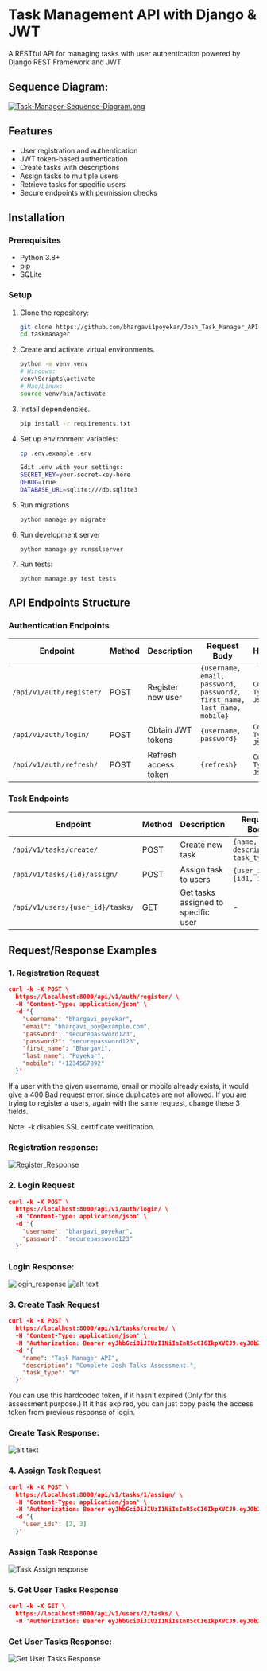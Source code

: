 # Task Management API with Django & JWT

A RESTful API for managing tasks with user authentication powered by Django REST Framework and JWT.

## Sequence Diagram: 

[![Task-Manager-Sequence-Diagram.png](https://i.postimg.cc/d3Vy1bvF/Task-Manager-Sequence-Diagram.png)](https://postimg.cc/xJBCpFcp)

## Features

- User registration and authentication
- JWT token-based authentication
- Create tasks with descriptions
- Assign tasks to multiple users
- Retrieve tasks for specific users
- Secure endpoints with permission checks

## Installation

### Prerequisites
- Python 3.8+
- pip
- SQLite

### Setup

1. Clone the repository:
   ```bash
   git clone https://github.com/bhargavi1poyekar/Josh_Task_Manager_API.git
   cd taskmanager
2. Create and activate virtual environments. 
    ```bash
    python -m venv venv
    # Windows:
    venv\Scripts\activate
    # Mac/Linux:
    source venv/bin/activate
3. Install dependencies.
    ```bash
    pip install -r requirements.txt
4. Set up environment variables:
    ```bash
    cp .env.example .env
    
    Edit .env with your settings:
    SECRET_KEY=your-secret-key-here
    DEBUG=True
    DATABASE_URL=sqlite:///db.sqlite3 
5. Run migrations
    ```bash
    python manage.py migrate

6. Run development server
    ```
    python manage.py runsslserver

7. Run tests:
    ```
    python manage.py test tests
## API Endpoints Structure

### Authentication Endpoints

| Endpoint                | Method | Description                          | Request Body                                                                 | Headers               |
|-------------------------|--------|--------------------------------------|------------------------------------------------------------------------------|-----------------------|
| `/api/v1/auth/register/`   | POST   | Register new user                    | `{username, email, password, password2, first_name, last_name, mobile}`     | `Content-Type: JSON` |
| `/api/v1/auth/login/`      | POST   | Obtain JWT tokens                   | `{username, password}`                                                      | `Content-Type: JSON` |
| `/api/v1/auth/refresh/`    | POST   | Refresh access token                 | `{refresh}`                                                                 | `Content-Type: JSON` |

### Task Endpoints

| Endpoint                      | Method | Description                          | Request Body                                                                 | Headers                           |
|-------------------------------|--------|--------------------------------------|------------------------------------------------------------------------------|-----------------------------------|
| `/api/v1/tasks/create/`          | POST   | Create new task                      | `{name, description, task_type}`                                            | `Authorization: Bearer <token>`   |
| `/api/v1/tasks/{id}/assign/`     | POST   | Assign task to users                 | `{user_ids: [id1, id2]}`                                                    | `Authorization: Bearer <token>`   |
| `/api/v1/users/{user_id}/tasks/` | GET    | Get tasks assigned to specific user  | -                                                                           | `Authorization: Bearer <token>`   |

## Request/Response Examples

### 1. Registration Request
```json
curl -k -X POST \
  https://localhost:8000/api/v1/auth/register/ \
  -H 'Content-Type: application/json' \
  -d '{
    "username": "bhargavi_poyekar",
    "email": "bhargavi_poy@example.com",
    "password": "securepassword123",
    "password2": "securepassword123",
    "first_name": "Bhargavi",
    "last_name": "Poyekar",
    "mobile": "+1234567892"
  }'
```
If a user with the given username, email or mobile already exists, it would give a 400 Bad request error, since duplicates are not allowed. If you are trying to register a users, again with the same request, change these 3 fields. 

Note: -k disables SSL certificate verification. 

### Registration response:

![Register_Response](Response_images/user_register_response.png)

### 2. Login Request
```json
curl -k -X POST \
  https://localhost:8000/api/v1/auth/login/ \
  -H 'Content-Type: application/json' \
  -d '{
    "username": "bhargavi_poyekar",
    "password": "securepassword123"
  }'
```
### Login Response:

![login_response](Response_images/user_login_response.png)
![alt text](image.png)
### 3. Create Task Request
```json
curl -k -X POST \
  https://localhost:8000/api/v1/tasks/create/ \
  -H 'Content-Type: application/json' \
  -H 'Authorization: Bearer eyJhbGciOiJIUzI1NiIsInR5cCI6IkpXVCJ9.eyJ0b2tlbl90eXBlIjoiYWNjZXNzIiwiZXhwIjoxNzQyOTI5MTk3LCJpYXQiOjE3NDI5MjU1OTcsImp0aSI6IjEwMTczMWQyNzM1NDQwZWRhNGMwM2JmYWI3NDJmM2EzIiwidXNlcl9pZCI6MywibmFtZSI6IkJoYXJnYXZpIFBveWVrYXIiLCJlbWFpbCI6ImJoYWdyYXZpQGV4YW1wbGUuY29tIiwibW9iaWxlIjoiKzExMjM0NTY3ODkwIn0.xf_1IFXE3zancOFSNnkoFBPNhQttPsk-mikG3nytSSw' \
  -d '{
    "name": "Task Manager API",
    "description": "Complete Josh Talks Assessment.",
    "task_type": "W"
  }'
```
You can use this hardcoded token, if it hasn't expired (Only for this assessment purpose.) If it has expired, you can just copy paste the access token from previous response of login. 

### Create Task Response:

![alt text](Response_images/task_creation_response.png)

### 4. Assign Task Request
```json
curl -k -X POST \
  https://localhost:8000/api/v1/tasks/1/assign/ \
  -H 'Content-Type: application/json' \
  -H 'Authorization: Bearer eyJhbGciOiJIUzI1NiIsInR5cCI6IkpXVCJ9.eyJ0b2tlbl90eXBlIjoiYWNjZXNzIiwiZXhwIjoxNzQyOTI5MTk3LCJpYXQiOjE3NDI5MjU1OTcsImp0aSI6IjEwMTczMWQyNzM1NDQwZWRhNGMwM2JmYWI3NDJmM2EzIiwidXNlcl9pZCI6MywibmFtZSI6IkJoYXJnYXZpIFBveWVrYXIiLCJlbWFpbCI6ImJoYWdyYXZpQGV4YW1wbGUuY29tIiwibW9iaWxlIjoiKzExMjM0NTY3ODkwIn0.xf_1IFXE3zancOFSNnkoFBPNhQttPsk-mikG3nytSSw' \
  -d '{
    "user_ids": [2, 3]
  }'
```
### Assign Task Response

![Task Assign response](Response_images/task_assign_response.png)

### 5. Get User Tasks Response
```json
curl -k -X GET \
  https://localhost:8000/api/v1/users/2/tasks/ \
  -H 'Authorization: Bearer eyJhbGciOiJIUzI1NiIsInR5cCI6IkpXVCJ9.eyJ0b2tlbl90eXBlIjoiYWNjZXNzIiwiZXhwIjoxNzQyOTI5MTk3LCJpYXQiOjE3NDI5MjU1OTcsImp0aSI6IjEwMTczMWQyNzM1NDQwZWRhNGMwM2JmYWI3NDJmM2EzIiwidXNlcl9pZCI6MywibmFtZSI6IkJoYXJnYXZpIFBveWVrYXIiLCJlbWFpbCI6ImJoYWdyYXZpQGV4YW1wbGUuY29tIiwibW9iaWxlIjoiKzExMjM0NTY3ODkwIn0.xf_1IFXE3zancOFSNnkoFBPNhQttPsk-mikG3nytSSw' 

```
### Get User Tasks Response:

![Get User Tasks Response](Response_images/get_user_tasks_response.png)
